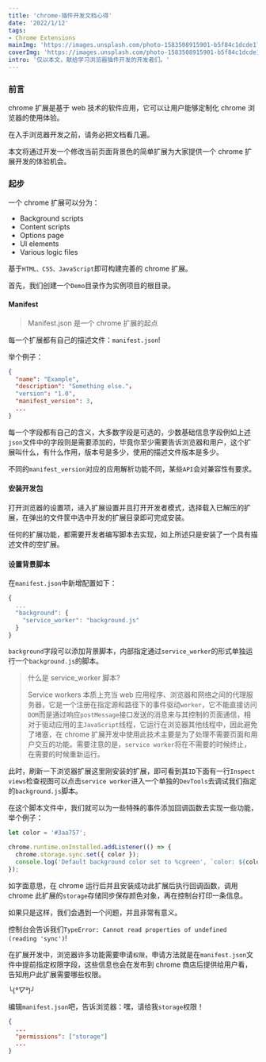 ```yaml
---
title: 'chrome-插件开发文档心得'
date: '2022/1/12'
tags:
- Chrome Extensions
mainImg: 'https://images.unsplash.com/photo-1583508915901-b5f84c1dcde1?crop=entropy&cs=tinysrgb&fit=max&fm=jpg&ixid=MnwxNjUyNjZ8MHwxfHJhbmRvbXx8fHx8fHx8fDE2NDIwMDE2NTU&ixlib=rb-1.2.1&q=80&w=1080'
coverImg: 'https://images.unsplash.com/photo-1583508915901-b5f84c1dcde1?crop=entropy&cs=tinysrgb&fit=max&fm=jpg&ixid=MnwxNjUyNjZ8MHwxfHJhbmRvbXx8fHx8fHx8fDE2NDIwMDE2NTU&ixlib=rb-1.2.1&q=80&w=400'
intro: '仅以本文，献给学习浏览器插件开发的开发者们。'
---
```


### 前言

chrome 扩展是基于 web 技术的软件应用，它可以让用户能够定制化 chrome 浏览器的使用体验。

在入手浏览器开发之前，请务必把文档看几遍。

本文将通过开发一个修改当前页面背景色的简单扩展为大家提供一个 chrome 扩展开发的体验机会。

### 起步

一个 chrome 扩展可以分为：

- Background scripts
- Content scripts
- Options page
- UI elements
- Various logic files

基于`HTML、CSS、JavaScript`即可构建完善的 chrome 扩展。

首先，我们创建一个`Demo`目录作为实例项目的根目录。

#### Manifest

> Manifest.json 是一个 chrome 扩展的起点

每一个扩展都有自己的描述文件：`manifest.json`!

举个例子：

```json
{
  "name": "Example",
  "description": "Something else."，
  "version": "1.0",
  "manifest_version": 3,
  ...
}
```

每一个字段都有自己的含义，大多数字段是可选的，少数基础信息字段例如上述`json`文件中的字段则是需要添加的，毕竟你至少需要告诉浏览器和用户，这个扩展叫什么，有什么作用，版本号是多少，使用的描述文件版本是多少。

不同的`manifest_version`对应的应用解析功能不同，某些`API`会对兼容性有要求。

#### 安装开发包

打开浏览器的设置项，进入扩展设置并且打开开发者模式，选择载入已解压的扩展，在弹出的文件筐中选中开发的扩展目录即可完成安装。

任何的扩展功能，都需要开发者编写脚本去实现，如上所述只是安装了一个具有描述文件的空扩展。



#### 设置背景脚本

在`manifest.json`中新增配置如下：

```js
{
  ...
  "background": {
    "service_worker": "background.js"
  }
}
```

`background`字段可以添加背景脚本，内部指定通过`service_worker`的形式单独运行一个`background.js`的脚本。

> 什么是 service_worker 脚本?
>
> Service workers 本质上充当 web 应用程序、浏览器和网络之间的代理服务器，它是一个注册在指定源和路径下的事件驱动`worker`，它不能直接访问`DOM`而是通过响应`postMessage`接口发送的消息来与其控制的页面通信，相对于驱动应用的主`JavaScript`线程，它运行在浏览器其他线程中，因此避免了堵塞，在 chrome 扩展开发中使用此技术主要是为了处理不需要页面和用户交互的功能。需要注意的是，`service worker`将在不需要的时候终止，在需要的时候重新运行。

此时，刷新一下浏览器扩展这里刚安装的扩展，即可看到其`ID`下面有一行`Inspect views`检查视图可以点击`service worker`进入一个单独的`DevTools`去调试我们指定的`background.js`脚本。

在这个脚本文件中，我们就可以为一些特殊的事件添加回调函数去实现一些功能，举个例子：

```js
let color = '#3aa757';

chrome.runtime.onInstalled.addListener(() => {
  chrome.storage.sync.set({ color });
  console.log('Default background color set to %cgreen', `color: ${color}`);
});
```

如字面意思，在 chrome 运行后并且安装成功此扩展后执行回调函数，调用 chrome 此扩展的`storage`存储同步保存颜色对象，再在控制台打印一条信息。

如果只是这样，我们会遇到一个问题，并且非常有意义。

控制台会告诉我们`TypeError: Cannot read properties of undefined (reading 'sync')`!

在扩展开发中，浏览器许多功能需要申请`权限`，申请方法就是在`manifest.json`文件中提前指定权限字段，这些信息也会在发布到 chrome 商店后提供给用户看，告知用户此扩展需要哪些权限。

╰(*°▽°*)╯

编辑`manifest.json`吧，告诉浏览器：嘿，请给我`storage`权限！

```json
{
  ...
  "permissions": ["storage"]
  ...
}
```

